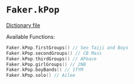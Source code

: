 # `Faker.kPop`

[Dictionary file](../src/main/resources/locales/en/kpop.yml)

Available Functions:  
```kotlin
Faker.kPop.firstGroups() // Seo Taiji and Boys
Faker.kPop.secondGroups() // CB Mass
Faker.kPop.thirdGroups() // APeace
Faker.kPop.girlGroups() // 2NB
Faker.kPop.boyBands() // 1TYM
Faker.kPop.solo() // Ailee
```
